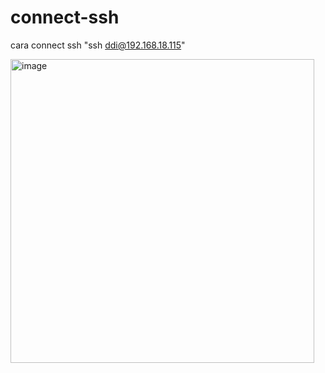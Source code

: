 # connect-ssh
cara connect ssh "ssh ddi@192.168.18.115"

<img width="486" alt="image" src="https://user-images.githubusercontent.com/110078907/181158204-88ac134e-307e-4461-b1bc-1527b93c0f48.png">
